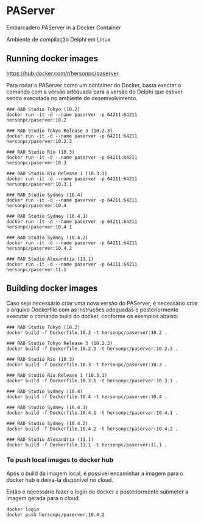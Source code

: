 # PAServer

Embarcadero PAServer in a Docker Container

Ambiente de compilação Delphi em Linux

## Running docker images

https://hub.docker.com/r/hersonpc/paserver

Para rodar o PAServer como um container do Docker, basta exectar o comando com a versão adequada para a versão do Delphi que estiver sendo executada no ambiente de desemvolvimento.

```{bash}
### RAD Studio Tokyo (10.2)
docker run -it -d --name paserver -p 64211:64211 hersonpc/paserver:10.2

### RAD Studio Tokyo Release 3 (10.2.3)
docker run -it -d --name paserver -p 64211:64211 hersonpc/paserver:10.2.3

### RAD Studio Rio (10.3)
docker run -it -d --name paserver -p 64211:64211 hersonpc/paserver:10.3

### RAD Studio Rio Release 1 (10.3.1)
docker run -it -d --name paserver -p 64211:64211 hersonpc/paserver:10.3.1

### RAD Studio Sydney (10.4)
docker run -it -d --name paserver -p 64211:64211 hersonpc/paserver:10.4

### RAD Studio Sydney (10.4.1)
docker run -it -d --name paserver -p 64211:64211 hersonpc/paserver:10.4.1

### RAD Studio Sydney (10.4.2)
docker run -it -d --name paserver -p 64211:64211 hersonpc/paserver:10.4.2

### RAD Studio Alexandria (11.1)
docker run -it -d --name paserver -p 64211:64211 hersonpc/paserver:11.1
```

## Building docker images

Caso seja necessário criar uma nova versão do PAServer, é necessário criar o arquivo Dockerfile com as instruções adequadas e posteriormente executar o comando build do docker, conforme os exemplos abaixo:

```{bash}
### RAD Studio Tokyo (10.2)
docker build -f Dockerfile.10.2 -t hersonpc/paserver:10.2 .

### RAD Studio Tokyo Release 3 (10.2.3)
docker build -f Dockerfile.10.2.3 -t hersonpc/paserver:10.2.3 .

### RAD Studio Rio (10.3)
docker build -f Dockerfile.10.3 -t hersonpc/paserver:10.3 .

### RAD Studio Rio Release 1 (10.3.1)
docker build -f Dockerfile.10.3.1 -t hersonpc/paserver:10.3.1 .

### RAD Studio Sydney (10.4)
docker build -f Dockerfile.10.4 -t hersonpc/paserver:10.4 .

### RAD Studio Sydney (10.4.1)
docker build -f Dockerfile.10.4.1 -t hersonpc/paserver:10.4.1 .

### RAD Studio Sydney (10.4.2)
docker build -f Dockerfile.10.4.2 -t hersonpc/paserver:10.4.2 .

### RAD Studio Alexandria (11.1)
docker build -f Dockerfile.11.1 -t hersonpc/paserver:11.1 .
```

### To push local images to docker hub

Após o build da imagem local, é possivel encaminhar a imagem para o docker hub e deixa-la disponível no cloud.

Então é necessário fazer o login do docker e posteriormente submeter a imagem gerada para o cloud.

```
docker login
docker push hersonpc/paserver:10.4.2
```
